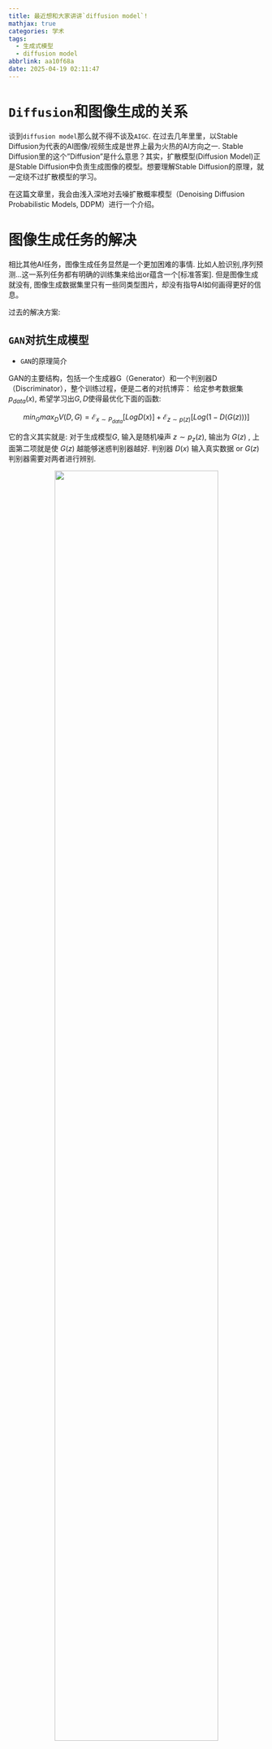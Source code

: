 ```yaml
---
title: 最近想和大家讲讲`diffusion model`!
mathjax: true
categories: 学术
tags:
  - 生成式模型
  - diffusion model
abbrlink: aa10f68a
date: 2025-04-19 02:11:47
---
```



<!-- # 最近想和大家讲讲`diffusion model`! -->


# `Diffusion`和图像生成的关系

谈到`diffusion model`那么就不得不谈及`AIGC`. 在过去几年里里，以Stable Diffusion为代表的AI图像/视频生成是世界上最为火热的AI方向之一. Stable Diffusion里的这个”Diffusion”是什么意思？其实，扩散模型(Diffusion Model)正是Stable Diffusion中负责生成图像的模型。想要理解Stable Diffusion的原理，就一定绕不过扩散模型的学习。


在这篇文章里，我会由浅入深地对去噪扩散概率模型（Denoising Diffusion Probabilistic Models, DDPM）进行一个介绍。


# 图像生成任务的解决

相比其他AI任务，图像生成任务显然是一个更加困难的事情. 比如人脸识别,序列预测...这一系列任务都有明确的训练集来给出or蕴含一个[标准答案].
但是图像生成就没有, 图像生成数据集里只有一些同类型图片，却没有指导AI如何画得更好的信息。

过去的解决方案:

## `GAN`对抗生成模型


- `GAN`的原理简介

GAN的主要结构，包括一个生成器G（Generator）和一个判别器D（Discriminator），整个训练过程，便是二者的对抗博弈：
给定参考数据集$p_{data}(x)$, 希望学习出$G,D$使得最优化下面的函数:

$$
min_{G}max_{D}V(D,G)=\mathcal{E}_{x\sim P_{data}}\left[Log D(x)\right]+\mathcal{E}_{z\sim p(z)}\left[Log(1-D(G(z)))\right]
$$

它的含义其实就是: 对于生成模型$G$, 输入是随机噪声 $z\sim p_{z}(z)$, 输出为 $G(z)$ , 上面第二项就是使 $G(z)$ 越能够迷惑判别器越好. 判别器 $D(x)$ 输入真实数据 or $G(z)$ 判别器需要对两者进行辨别.

<center>
<img src="/pics/GAN.png" width="80%">
</center>

- `GAN`存在的问题:

(*) 无法用于解决`离散型数据`的生成问题, 自然语言处理是一个很典型的例子:

局部信息很重要：图像局部很多细节并不太影响人类的对图像的理解，只要整体到位就 ok，不然也犯不着 CNN 这么多 filter 一层层给你过滤，你破坏少数像素点不影响人类理解。`自然语言麻烦在于，在细微处修改一下`，就变味了。比如“西瓜汁好喝！”，我稍微改一下“西瓜汁好喝吗？”，尾巴动一点，整个意思都变了。GAN 局部信息重构到底是靠死记硬背训练样本，还是靠神经网络插值“生成”出来的？我反正不清楚，不管如何，针对自然语言这种细节敏感的问题，GAN 不是一个首选方案，不然 n-gram 的 LM 也不会活到今天。

- 解决办法(引入强化学习RL)

related works [SeqGAN](https://arxiv.org/pdf/1609.05473v5)

to be continued


------------------------------------------------------------------------------


## `VAE` (Variational AutoEncoder) 变分推断模型

VAE作为可以和GAN比肩的生成模型，融合了贝叶斯方法和深度学习的优势，拥有优雅的数学基础和简单易懂的架构以及令人满意的性能，其能提取disentangled latent variable的特性也使得它比一般的生成模型具有更广泛的意义。

- 关于`Latent Variable`(隐藏变量)的理解

生成模型一般会生成多个种类的数据，比如说在手写数字生成中，我们总共有10个类别的数字要生成，这个时候latent variable model就是一个很好的选择。

为什么呢？举例来说，我们很容易能注意到相同类别的数据在不同维度之间是有依赖存在的，比如生成数字5的时候，如果左边已经生成了数字5的左半部分，那么右半部分就几乎可以确定是5的另一半了。


<center>
<img src="/pics/VAE.png" width="80%">
</center>

因此一个好的想法是，生成模型在生成数字的时候有两个步骤，即(1)决定要生成什么数字，这个数字用一个被称为latent variable的向量z来表示，(2)然后再根据z来直接生成相应的数字。用数学表达式来表示就是：

$$
P(X)=\int P(X|z;\theta)P(z)dz.
$$


- 问:那么现在的关键是关于`Latent Variable` $z$ 的 先验概率分布形式 $P(z)$ 如何取值?


答:很简单,直接设定 $P(z)$ 满足`标准高斯分布`就行. 因为任何复杂的分布都可以通过多层MLP映射成标准高斯分布.

- 问: 如何训练一个VAE

答: 最大化 $P(X)=\int P(X|z;\theta)P(z)dz$ 即可;

(1) 有了$z$的先验分布知识,我们可以使用若干次采样来最大化`似然函数`


即最大化 $P(X)\approx =\dfrac{1}{n}\sum_{i}P(X|z_i)$

然而当$z$是维度很高的高斯分布的时候,这种方法训练十分**低效**. 直接使用`z`先验分布来训练低效的原因直觉上是很明显的.因为对于数据集中的一个实例 $X_j$ 而言,其对应的隐变量区间 $z_j$ 实际上被似然函数**采样到的概率是很低的**.也就是说有效的训练次数很低.我们需要先假设一个 $q(z|X)$ 从此来针对数据集 $X_j$ 先得到 $z_j$ 来针对`decoder`训练,这样有效训练次数将大幅提升!





或者换一种说法: 我们需要注意到, 对于采样 $z_i \sim P(z)$ 所有的 $P(X|z_i)$ 其实都是几乎为0的. 换言之,绝大部分采样得到的的 $z$ 对于目标函数 $P(X)$ 的贡献**无足轻重**. 在换言之,我们只需要关注 $P(z|X)$ 更大的部分即可.

那么问题来了, 怎么计算 $z$ 的后验知识 $P(z|X)$?????? ~~很难的!~~


<center>
<img src="/pics/anon_red.jpg" width="35%">
</center>



(2) 贝叶斯公式巧妙转换 $p(z|X)$

直接得到后验分布 $P(z|X)$ 是极其困难的,我们能够得到的只有`encoder`侧的输出 $q(z|X)$ .我们需要记`encoder`的输出 $q(z|X)$;但是与此同时必须保证 $p$ 和 $q$ 的**分布相似性**.这里用`KL`散度来衡量:

$$
D(p(z|X)\|q(z|X))=E_{z\sim q}\left[log(q(z|X))-log(p(z|X))\right]
$$

使用**贝叶斯公式**对上式化简~~化繁~~: (~~其实贝叶斯这一步是最关键的一步~~)

$$
p(z|X)=\dfrac{p(X|z)\times p(z)}{p(X)}
$$

> 可以看见:我们通过使用贝叶斯公式将 $p(z|X)$ **巧妙地转换**为 $p(X|z)$ 将问题从`encoder`一侧转移到`decoder`一侧 ! 这是最最关键的一步!

于是:


$$
\begin{align*}
D(p(z|X)\|q(z|X))&=E_{z\sim q}\left[log(q(z|X))-log(p(z|X))\right]\\
&=E_{z\sim q}\left[log(q(z|X))-log(\dfrac{p(X|z)\times p(z)}{p(X)})\right]\\
&=E_{z\sim q}\left[log(q(z|X))-log(p(X|z))-log(p(z))+log(p(x))\right]
\end{align*}
$$

再度化简可以得到 $\rightarrow$

$$
log(p(X))-KL\left[q(z|X)\|p(z|X)\right]=E_{z\sim q}\left[log(p(X|z))\right]-KL\left[q(z|X)\|p(z)\right]
$$

注意到`KL`散度的非负性,于是有:

$$
log(p(X)) \geq E_{z\sim q}\left[log(p(X|z))\right]-KL\left[q(z|X)\|p(z)\right]
$$

我们不妨记作:

$$
ELBO=E_{z\sim q}\left[log(p(X|z))\right]-KL\left[q(z|X)\|p(z)\right]
$$

`ELBO`(Variational Lower Bound)记作变分下界;至此,我们近似将问题转化为了最大化变分下界;
既然目标是让变分下界最大化，那么我们就需要仔细研究一下这个变分下界。

- 首先是第一项，要想最大化 ELBO，那我们自然是想让第一项尽可能的大，也就是 x given z 的概率分布期望值更大。这很明显就是由 z 到 x 重组的过程，也就是 AutoEncoder 中的 Decoder，从潜在空间 Z 中重组 x。模型想做的是尽可能准确地重组.

- 其次是第二项，要想最大化 ELBO，我们自然需要让这项 KL 散度尽可能小，也就是 潜在空间 z 的近似后验分布尽可能接近于 z 的先验分布！这一项我们可以理解为，模型想让 z 尽可能避免过拟合.



--------------------------------------------------------------------------------


# `Diffusion`模型


扩散模型是一种特殊的VAE，其灵感来自于热力学：一个分布可以通过不断地添加噪声变成另一个分布。放到图像生成任务里，就是来自训练集的图像可以通过不断添加噪声变成符合标准正态分布的图像。但是:

(1) 不再训练一个可学习的编码器，而是把编码过程固定成不断添加噪声的过程；

(2) 不再把图像压缩成更短的向量，而是自始至终都对一个等大的图像做操作。解码器依然是一个可学习的神经网络，它的目的也同样是实现编码的逆操作。


<center>
<img src="/pics/DM.png" width="90%">
</center>


具体来说，扩散模型由正向过程和反向过程这两部分组成，对应VAE中的编码和解码。在正向过程中，输入 $X_0$ 会不断混入高斯噪声. 经过 $T$ 回合的加噪处理之后, 图像 $X_T$ 会变成一个符合标准正态分布的纯噪声图像. 而在反向过程中，我们希望训练出一个神经网络，该网络能够学会若干个去噪声操作，把 $X_T$ 还原回 $X_0$ .


## PART1 加噪过程:

前向加噪过程可以用描述为:

$$
q(x_t|x_{t-1})=\mathcal{N}(x_t;\sqrt{1-\beta_t}x_{t-1},\beta_t \mathcal{I})\\
$$

$$
q(x_{1:T}|x_0)=\prod_{t=1}^{T}q(x_t|x_{t-1})=\prod_{t=1}^{T}\mathcal{N}(x_t;\sqrt{1-\beta_t}x_{t-1},\beta_t \mathcal{I})\\
$$

其中 $\beta_{t_i}$  是高斯分布方差的超参数,在扩散过程中，随着 $T$ 的增大, 越来越接近纯噪声。当 $T$ 足够大的时候，收敛为标准高斯噪声 $\mathcal{N}(0,\mathcal{I})$。

不妨设 $\alpha_t=1-\beta_t$ , $\hat{a_t}=\prod_{i=1}^t \alpha_i$ , 依次展开 $x_t$ 可以得到:

$$
\begin{align*}
x_t&=\sqrt{\alpha_t}x_{t-1}+\sqrt{1-\alpha_t}\epsilon_1\\
&=\sqrt{\alpha_t}\left(\sqrt{\alpha_{t-1}}x_{t-2}+\sqrt{1-\alpha_{t-1}}\epsilon_2\right)+\sqrt{1-\alpha_t}\epsilon_2\\
&=\sqrt{\alpha_1\alpha_2}x_{t-2}+\left(\sqrt{\alpha_t(1-\alpha_{t-1})}\epsilon_2+\sqrt{1-\alpha_t}\epsilon_1\right)\\
\end{align*}
$$

其中 $\epsilon_1, \epsilon_2 \sim \mathcal{N}(0,\mathcal{I})$, 由独立正态分布的可叠加性: $\mathcal{N}(0,\sigma_1^2\mathcal{I})+\mathcal{N}(0,\sigma_2^2\mathcal{I})$ :

$$
x_t=\sqrt{\alpha_t\alpha_{t-1}}x_{t-1}+\sqrt{1-\alpha_t\alpha_{t-1}}\hat{\epsilon}
$$

再进一步:

$$
x_t=\sqrt{\hat{a_t}}x_0+\sqrt{1-\hat{a_t}}\hat{\epsilon_t}
$$



这意味着 $q(x_t|x_0)= \mathcal{N}(x_t|\sqrt{\hat{a_t}}x_0,(1-\sqrt{\hat{a_t}})\mathcal{I})$

加噪过程到此结束.


## PART2  解噪过程

实际上, 每一步降噪过程 $q(x_{t-1}|x_t)$ 是难以形式化求解的.  我们的解码器就是为此而来的!其中 $\theta$ 就是我们神经网络的参数:

$$
p_{\theta}(x_{t-1}|x_t)=\mathcal{N}(x_{t-1}|\mu_{\theta}(x_t,t),\sigma_{\theta}^2(x_t,t)\mathcal{I})
$$

于是有:

$$
p_{\theta}(x_;T)=p(x_T)\prod_{t=T}^{1}p_{\theta}(x_{t-1},x_0)=p(x_T)\prod_{t=T}^{1}\mathcal{N}(x_{t-1}|\mu_{\theta}(x_t,t),\sigma_{\theta}^2(x_t,t)\mathcal{I})\\
$$

注意到(~~贝叶斯公式又立大功~~):

$$
q{(x_{t-1}|x_t,x_0)}=q(x_t|x_{t-1},x_0)\cdot \dfrac{q(x_{t-1}|x_0)}{q(x_t|x_0)}=q(x_t|x_{t-1})\cdot \dfrac{q(x_{t-1}|x_0)}{q(x_t|x_0)}
$$
第二个等号是因为这是`Markov`过程,后一个状态只取决于前一步状态.


再次注意到:


$$
\begin{align*}
q(x_t|x_{t-1}) &\sim \mathcal{N}(\sqrt{\alpha_t}x_{t-1},\sqrt{1-\alpha_t})\\
q{(x_{t-1}|x_0)}&\sim \mathcal{N}(\sqrt{\hat{\alpha_{t-1}}}x_0,\sqrt{1-\hat{\alpha_{t-1}}}) \\
q{(x_{t}|x_0)}&\sim \mathcal{N}(\sqrt{\hat{\alpha_{t}}}x_0,\sqrt{1-\hat{\alpha_{t}}}) \\
\end{align*}
$$


整理得到:


$$
q{(x_{t-1}|x_t,x_0)}=\mathcal{N}(x_{t-1};\hat{\mu_t}(x_t),\hat{\beta_t}\mathcal{I})
$$


其中:

$$
\begin{align*}
\hat{\mu_t}(x_t)&=\dfrac{\sqrt{\alpha_t}(1-\hat{\alpha_{t-1}})}{1-\hat{a_t}}x_t+\dfrac{\sqrt{\hat{\alpha_{t-1}}}\beta_t}{1-\hat{\alpha_t}}x_0=\dfrac{1}{\sqrt{\alpha_t}}\left(x_t-\dfrac{\beta_t}{\sqrt{1-\hat{\alpha_t}}}\hat{\epsilon_t}\right)\\
\hat{\beta_t}&=\dfrac{1-\hat{\alpha_{t-1}}}{1-\hat{\alpha_t}}\\
\end{align*}
$$


我们 $x_{t-1}(x_t,t,\theta)$ 需要拟合的就是上述的 $\hat{\mu_t}(x_t),\hat{\beta_t}$.


## PART3 训练过程

to be continue...

<center>
<img src="/pics/anon_red.jpg" width="35%">
</center>








--------------------------------------------------------------------------------


<center>
<img src="/pics/mtm_layer.gif" width="40%">
</center>

